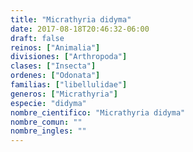 ```yaml
---
title: "Micrathyria didyma"
date: 2017-08-18T20:46:32-06:00
draft: false
reinos: ["Animalia"]
divisiones: ["Arthropoda"]
clases: ["Insecta"]
ordenes: ["Odonata"]
familias: ["libellulidae"]
generos: ["Micrathyria"]
especie: "didyma"
nombre_cientifico: "Micrathyria didyma"
nombre_comun: ""
nombre_ingles: ""
---
```

